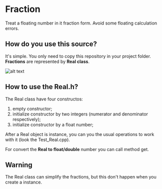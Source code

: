 # Fraction
Treat a floating number in it fraction form. Avoid some floating calculation errors.

## How do you use this source?
It's simple. You only need to copy this repository in your project folder.
**Fractions** are represented by **Real class**.

![alt text](https://github.com/Willh-AM/Imagens/blob/master/Fraction/Fraction_Include.png "Logo Title Text 1")

## How to use the Real.h?
The Real class have four constructos:
1. empty constructor;
2. initialize constructor by two integers  (numerator and denominator respectively);
3. initialize constructor by a float number;

After a Real object is instance, you can you the usual operations to work with it (look the Test_Real.cpp).

For convert the **Real to float/double** number you can call method get.

## Warning
The Real class can simplify the fractions, but this don't happen when you create a instance. 
